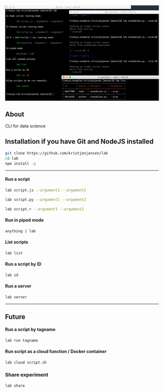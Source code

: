 ![](./screenshot.png)

## About

CLI for data science

## Installation if you have Git and NodeJS installed

```sh
git clone https://github.com/kristjanjansen/lab
cd lab
npm install -g
```
---

#### Run a script

```sh
lab script.js --argument1 --argument2
```

```sh
lab script.py --argument1 --argument2
```

```sh
lab script.r --argument1 --argument2
```

#### Run in piped mode

```sh
anything | lab
```

#### List scripts

```sh
lab list
```

#### Run a script by ID

```sh
lab id
```

#### Run a server

```sh
lab server
```

---

## Future

#### Run a script by tagname

```sh
lab run tagname
```

#### Run script as a cloud function / Docker container

```sh
lab cloud script.sh
```

### Share experiment

```sh
lab share
```